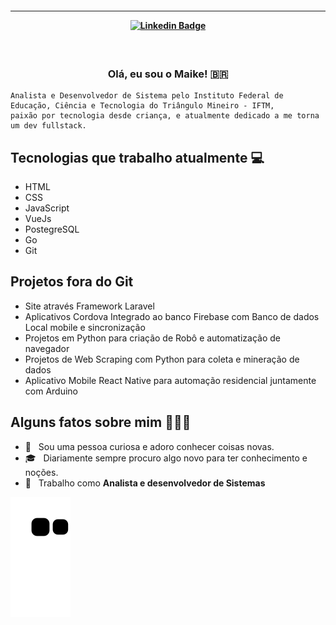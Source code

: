 <h4 align="center">
 
<hr>

[![Linkedin Badge](https://img.shields.io/badge/-Linkedin-blue?style=for-the-badge&logo=Linkedin&logoColor=white)](https://www.linkedin.com/in/maikehenrique/)

</h4>

<h3 align="center">  <br>

Olá, eu sou o Maike! 🇧🇷
<br>

</h3>

```
Analista e Desenvolvedor de Sistema pelo Instituto Federal de Educação, Ciência e Tecnologia do Triângulo Mineiro - IFTM,
paixão por tecnologia desde criança, e atualmente dedicado a me torna um dev fullstack. 
```
## Tecnologias que trabalho atualmente 💻
  - HTML
  - CSS
  - JavaScript
  - VueJs
  - PostegreSQL
  - Go
  - Git
 
## Projetos fora do Git
 - Site através Framework Laravel
 - Aplicativos Cordova Integrado ao banco Firebase com Banco de dados Local mobile e sincronização
 - Projetos em Python para criação de Robô e automatização de navegador
 - Projetos de Web Scraping com Python para coleta e mineração de dados
 - Aplicativo Mobile React Native para automação residencial juntamente com Arduino
 
## Alguns fatos sobre mim 👨🏻‍💻

- 🤔 &nbsp; Sou uma pessoa curiosa e adoro conhecer coisas novas.
- 🎓 &nbsp; Diariamente sempre procuro algo novo para ter conhecimento e noções.
- 💼 &nbsp; Trabalho como **Analista e desenvolvedor de Sistemas**


![Snake animation](https://github.com/rafaballerini/rafaballerini/blob/output/github-contribution-grid-snake.svg)
